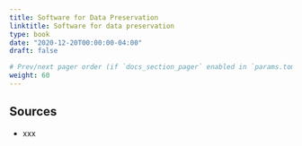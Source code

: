 ```yaml
---
title: Software for Data Preservation
linktitle: Software for data preservation
type: book
date: "2020-12-20T00:00:00-04:00"
draft: false

# Prev/next pager order (if `docs_section_pager` enabled in `params.toml`)
weight: 60
---
```


## Sources
- xxx